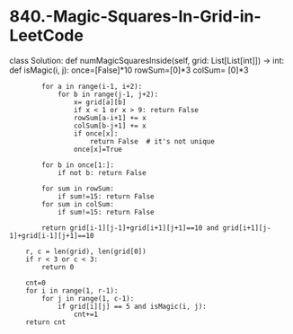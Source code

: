 # 840.-Magic-Squares-In-Grid-in-LeetCode


class Solution:
    def numMagicSquaresInside(self, grid: List[List[int]]) -> int:
        def isMagic(i, j):
            once=[False]*10
            rowSum=[0]*3
            colSum= [0]*3

            for a in range(i-1, i+2):
                for b in range(j-1, j+2):
                    x= grid[a][b]
                    if x < 1 or x > 9: return False
                    rowSum[a-i+1] += x
                    colSum[b-j+1] += x
                    if once[x]: 
                        return False  # it's not unique
                    once[x]=True

            for b in once[1:]: 
                if not b: return False

            for sum in rowSum:
                if sum!=15: return False
            for sum in colSum:
                if sum!=15: return False
            
            return grid[i-1][j-1]+grid[i+1][j+1]==10 and grid[i+1][j-1]+grid[i-1][j+1]==10
        
        r, c = len(grid), len(grid[0])
        if r < 3 or c < 3: 
            return 0

        cnt=0
        for i in range(1, r-1):
            for j in range(1, c-1):
                if grid[i][j] == 5 and isMagic(i, j): 
                    cnt+=1
        return cnt



        
